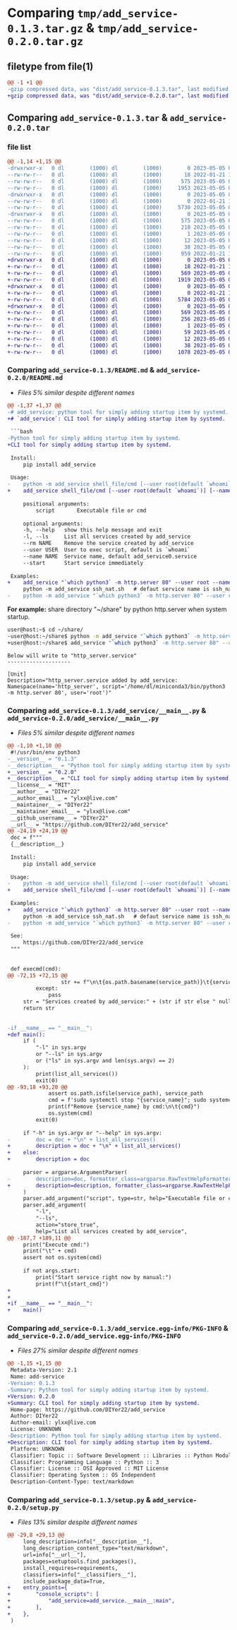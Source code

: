 # Comparing `tmp/add_service-0.1.3.tar.gz` & `tmp/add_service-0.2.0.tar.gz`

## filetype from file(1)

```diff
@@ -1 +1 @@
-gzip compressed data, was "dist/add_service-0.1.3.tar", last modified: Fri May  5 05:49:24 2023, max compression
+gzip compressed data, was "dist/add_service-0.2.0.tar", last modified: Fri May  5 06:26:57 2023, max compression
```

## Comparing `add_service-0.1.3.tar` & `add_service-0.2.0.tar`

### file list

```diff
@@ -1,14 +1,15 @@
-drwxrwxr-x   0 dl        (1000) dl        (1000)        0 2023-05-05 05:49:24.000000 add_service-0.1.3/
--rw-rw-r--   0 dl        (1000) dl        (1000)       18 2022-01-21 10:58:17.000000 add_service-0.1.3/MANIFEST.in
--rw-rw-r--   0 dl        (1000) dl        (1000)      575 2023-05-05 05:49:24.000000 add_service-0.1.3/PKG-INFO
--rw-rw-r--   0 dl        (1000) dl        (1000)     1953 2023-05-05 05:45:42.000000 add_service-0.1.3/README.md
-drwxrwxr-x   0 dl        (1000) dl        (1000)        0 2023-05-05 05:49:24.000000 add_service-0.1.3/add_service/
--rw-rw-r--   0 dl        (1000) dl        (1000)        0 2022-01-21 11:03:02.000000 add_service-0.1.3/add_service/__init__.py
--rw-rw-r--   0 dl        (1000) dl        (1000)     5730 2023-05-05 05:49:07.000000 add_service-0.1.3/add_service/__main__.py
-drwxrwxr-x   0 dl        (1000) dl        (1000)        0 2023-05-05 05:49:24.000000 add_service-0.1.3/add_service.egg-info/
--rw-rw-r--   0 dl        (1000) dl        (1000)      575 2023-05-05 05:49:24.000000 add_service-0.1.3/add_service.egg-info/PKG-INFO
--rw-rw-r--   0 dl        (1000) dl        (1000)      218 2023-05-05 05:49:24.000000 add_service-0.1.3/add_service.egg-info/SOURCES.txt
--rw-rw-r--   0 dl        (1000) dl        (1000)        1 2023-05-05 05:49:24.000000 add_service-0.1.3/add_service.egg-info/dependency_links.txt
--rw-rw-r--   0 dl        (1000) dl        (1000)       12 2023-05-05 05:49:24.000000 add_service-0.1.3/add_service.egg-info/top_level.txt
--rw-rw-r--   0 dl        (1000) dl        (1000)       38 2023-05-05 05:49:24.000000 add_service-0.1.3/setup.cfg
--rw-rw-r--   0 dl        (1000) dl        (1000)      959 2022-01-21 10:59:47.000000 add_service-0.1.3/setup.py
+drwxrwxr-x   0 dl        (1000) dl        (1000)        0 2023-05-05 06:26:57.000000 add_service-0.2.0/
+-rw-rw-r--   0 dl        (1000) dl        (1000)       18 2022-01-21 10:58:17.000000 add_service-0.2.0/MANIFEST.in
+-rw-rw-r--   0 dl        (1000) dl        (1000)      569 2023-05-05 06:26:57.000000 add_service-0.2.0/PKG-INFO
+-rw-rw-r--   0 dl        (1000) dl        (1000)     1919 2023-05-05 06:24:46.000000 add_service-0.2.0/README.md
+drwxrwxr-x   0 dl        (1000) dl        (1000)        0 2023-05-05 06:26:57.000000 add_service-0.2.0/add_service/
+-rw-rw-r--   0 dl        (1000) dl        (1000)        0 2022-01-21 11:03:02.000000 add_service-0.2.0/add_service/__init__.py
+-rw-rw-r--   0 dl        (1000) dl        (1000)     5784 2023-05-05 06:24:04.000000 add_service-0.2.0/add_service/__main__.py
+drwxrwxr-x   0 dl        (1000) dl        (1000)        0 2023-05-05 06:26:57.000000 add_service-0.2.0/add_service.egg-info/
+-rw-rw-r--   0 dl        (1000) dl        (1000)      569 2023-05-05 06:26:57.000000 add_service-0.2.0/add_service.egg-info/PKG-INFO
+-rw-rw-r--   0 dl        (1000) dl        (1000)      256 2023-05-05 06:26:57.000000 add_service-0.2.0/add_service.egg-info/SOURCES.txt
+-rw-rw-r--   0 dl        (1000) dl        (1000)        1 2023-05-05 06:26:57.000000 add_service-0.2.0/add_service.egg-info/dependency_links.txt
+-rw-rw-r--   0 dl        (1000) dl        (1000)       59 2023-05-05 06:26:57.000000 add_service-0.2.0/add_service.egg-info/entry_points.txt
+-rw-rw-r--   0 dl        (1000) dl        (1000)       12 2023-05-05 06:26:57.000000 add_service-0.2.0/add_service.egg-info/top_level.txt
+-rw-rw-r--   0 dl        (1000) dl        (1000)       38 2023-05-05 06:26:57.000000 add_service-0.2.0/setup.cfg
+-rw-rw-r--   0 dl        (1000) dl        (1000)     1078 2023-05-05 06:11:57.000000 add_service-0.2.0/setup.py
```

### Comparing `add_service-0.1.3/README.md` & `add_service-0.2.0/README.md`

 * *Files 5% similar despite different names*

```diff
@@ -1,37 +1,37 @@
-# add_service: python tool for simply adding startup item by systemd.
+# `add_service`: CLI tool for simply adding startup item by systemd.
 
 ```bash
-Python tool for simply adding startup item by systemd.
+CLI tool for simply adding startup item by systemd.
 
 Install:
     pip install add_service
 
 Usage:
-    python -m add_service shell_file/cmd [--user root(default `whoami`)] [--name service_name] [--start]
+    add_service shell_file/cmd [--user root(default `whoami`)] [--name service_name] [--start]
 
     positional arguments:
         script       Executable file or cmd
 
     optional arguments:
     -h, --help   show this help message and exit
     -l, --ls     List all services created by add_service
     --rm NAME    Remove the service created by add_service
     --user USER  User to exec script, default is `whoami`
     --name NAME  Service name, default add_service0.service
     --start      Start service immediately
 
 Examples:
+    add_service "`which python3` -m http.server 80" --user root --name http_server
     python -m add_service ssh_nat.sh   # defaut service name is ssh_nat.service
-    python -m add_service "`which python3` -m http.server 80" --user root --name http_server
 ```
 **For example:** share directory "~/share" by python http.server when system startup.
 ```bash
 user@host:~$ cd ~/share/
-user@host:~/share$ python -m add_service "`which python3` -m http.server 80" --user root --name http_server
+user@host:~/share$ add_service "`which python3` -m http.server 80" --user root --name http_server
 ```
 ```
 Below will write to "http_server.service"
 --------------------
 
 [Unit]
 Description="http_server.service added by add_service: Namespace(name='http_server', script='/home/dl/miniconda3/bin/python3 -m http.server 80', user='root')"
```

### Comparing `add_service-0.1.3/add_service/__main__.py` & `add_service-0.2.0/add_service/__main__.py`

 * *Files 5% similar despite different names*

```diff
@@ -1,10 +1,10 @@
 #!/usr/bin/env python3
-__version__ = "0.1.3"
-__description__ = "Python tool for simply adding startup item by systemd."
+__version__ = "0.2.0"
+__description__ = "CLI tool for simply adding startup item by systemd."
 __license__ = "MIT"
 __author__ = "DIYer22"
 __author_email__ = "ylxx@live.com"
 __maintainer__ = "DIYer22"
 __maintainer_email__ = "ylxx@live.com"
 __github_username__ = "DIYer22"
 __url__ = "https://github.com/DIYer22/add_service"
@@ -24,19 +24,19 @@
 doc = f"""
 {__description__}
 
 Install:
     pip install add_service
 
 Usage:
-    python -m add_service shell_file/cmd [--user root(default `whoami`)] [--name service_name] [--start]
+    add_service shell_file/cmd [--user root(default `whoami`)] [--name service_name] [--start]
 
 Examples:
+    add_service "`which python3` -m http.server 80" --user root --name http_server
     python -m add_service ssh_nat.sh   # defaut service name is ssh_nat.service
-    python -m add_service "`which python3` -m http.server 80" --user root --name http_server
 
 See: 
     https://github.com/DIYer22/add_service
 """
 
 
 def execmd(cmd):
@@ -72,15 +72,15 @@
                 str += f"\n\t{os.path.basename(service_path)}\t{service_path}"
         except:
             pass
     str = "Services created by add_service:" + (str if str else " null")
     return str
 
 
-if __name__ == "__main__":
+def main():
     if (
         "-l" in sys.argv
         or "--ls" in sys.argv
         or ("ls" in sys.argv and len(sys.argv) == 2)
     ):
         print(list_all_services())
         exit(0)
@@ -93,18 +93,20 @@
             assert os.path.isfile(service_path), service_path
             cmd = f'sudo systemctl stop "{service_name}"; sudo systemctl disable "{service_name}"; sudo rm "{service_path}"'
             print(f"Remove {service_name} by cmd:\n\t{cmd}")
             os.system(cmd)
         exit(0)
 
     if "-h" in sys.argv or "--help" in sys.argv:
-        doc = doc + "\n" + list_all_services()
+        description = doc + "\n" + list_all_services()
+    else:
+        description = doc
 
     parser = argparse.ArgumentParser(
-        description=doc, formatter_class=argparse.RawTextHelpFormatter
+        description=description, formatter_class=argparse.RawTextHelpFormatter
     )
     parser.add_argument("script", type=str, help="Executable file or cmd")
     parser.add_argument(
         "-l",
         "--ls",
         action="store_true",
         help="List all services created by add_service",
@@ -187,7 +189,11 @@
     print("Execute cmd:")
     print("\t" + cmd)
     assert not os.system(cmd)
 
     if not args.start:
         print("Start service right now by manual:")
         print(f"\t{start_cmd}")
+
+
+if __name__ == "__main__":
+    main()
```

### Comparing `add_service-0.1.3/add_service.egg-info/PKG-INFO` & `add_service-0.2.0/add_service.egg-info/PKG-INFO`

 * *Files 27% similar despite different names*

```diff
@@ -1,15 +1,15 @@
 Metadata-Version: 2.1
 Name: add-service
-Version: 0.1.3
-Summary: Python tool for simply adding startup item by systemd.
+Version: 0.2.0
+Summary: CLI tool for simply adding startup item by systemd.
 Home-page: https://github.com/DIYer22/add_service
 Author: DIYer22
 Author-email: ylxx@live.com
 License: UNKNOWN
-Description: Python tool for simply adding startup item by systemd.
+Description: CLI tool for simply adding startup item by systemd.
 Platform: UNKNOWN
 Classifier: Topic :: Software Development :: Libraries :: Python Modules
 Classifier: Programming Language :: Python :: 3
 Classifier: License :: OSI Approved :: MIT License
 Classifier: Operating System :: OS Independent
 Description-Content-Type: text/markdown
```

### Comparing `add_service-0.1.3/setup.py` & `add_service-0.2.0/setup.py`

 * *Files 13% similar despite different names*

```diff
@@ -29,8 +29,13 @@
     long_description=info["__description__"],
     long_description_content_type="text/markdown",
     url=info["__url__"],
     packages=setuptools.find_packages(),
     install_requires=requirements,
     classifiers=info["__classifiers__"],
     include_package_data=True,
+    entry_points={
+        "console_scripts": [
+            "add_service=add_service.__main__:main",
+        ],
+    },
 )
```

